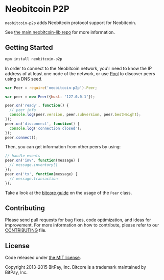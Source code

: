 Neobitcoin P2P
=======

`neobitcoin-p2p` adds Neobitcoin protocol support for Neobitcoin.

See [the main neobitcoin-lib repo](https://github.com/neobitcoin-official/neobitcoin-lib) for more information.

## Getting Started

```sh
npm install neobitcoin-p2p
```
In order to connect to the Neobitcoin network, you'll need to know the IP address of at least one node of the network, or use [Pool](/docs/pool.md) to discover peers using a DNS seed.

```javascript
var Peer = require('neobitcoin-p2p').Peer;

var peer = new Peer({host: '127.0.0.1'});

peer.on('ready', function() {
  // peer info
  console.log(peer.version, peer.subversion, peer.bestHeight);
});
peer.on('disconnect', function() {
  console.log('connection closed');
});
peer.connect();
```

Then, you can get information from other peers by using:

```javascript
// handle events
peer.on('inv', function(message) {
  // message.inventory[]
});
peer.on('tx', function(message) {
  // message.transaction
});
```

Take a look at the [bitcore guide](http://bitcore.io/guide/peer.html) on the usage of the `Peer` class.

## Contributing

Please send pull requests for bug fixes, code optimization, and ideas for improvement. For more information on how to contribute, please refer to our [CONTRIBUTING](https://github.com/neobitcoin-official/neobitcoin-p2p/blob/master/CONTRIBUTING.md) file.

## License

Code released under [the MIT license](https://github.com/neobitcoin-official/neobitcoin/blob/master/LICENSE).

Copyright 2013-2015 BitPay, Inc. Bitcore is a trademark maintained by BitPay, Inc.
